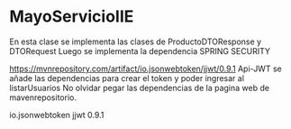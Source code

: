 # MayoServicioIIE 
En esta clase se implementa las clases de ProductoDTOResponse y DTORequest
Luego se implementa la dependencia SPRING SECURITY

https://mvnrepository.com/artifact/io.jsonwebtoken/jjwt/0.9.1
Api-JWT se añade las dependencias para crear el token y poder ingresar al listarUsuarios
No olvidar pegar las dependencias de la pagina web de mavenrepositorio.

<!-- https://mvnrepository.com/artifact/io.jsonwebtoken/jjwt -->
<dependency>
    <groupId>io.jsonwebtoken</groupId>
    <artifactId>jjwt</artifactId>
    <version>0.9.1</version>
</dependency>


